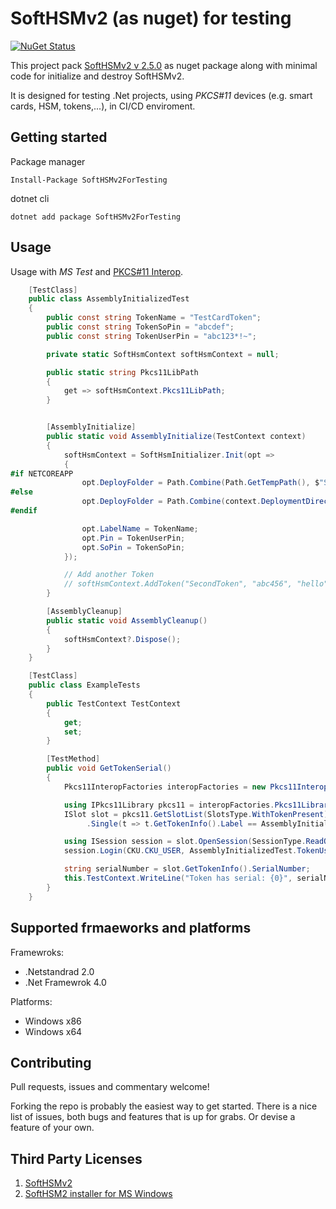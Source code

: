 # SoftHSMv2 (as nuget) for testing
[![NuGet Status](http://img.shields.io/nuget/v/SoftHSMv2ForTesting.svg?style=flat)](https://www.nuget.org/packages/SoftHSMv2ForTesting/)

This project pack [SoftHSMv2 v 2.5.0](https://github.com/opendnssec/SoftHSMv2) as nuget package along with minimal code for initialize and destroy SoftHSMv2.

It is designed for testing .Net projects, using _PKCS#11_ devices (e.g. smart cards, HSM, tokens,...),
in CI/CD enviroment.

## Getting started
Package manager
```
Install-Package SoftHSMv2ForTesting
```
dotnet cli
```
dotnet add package SoftHSMv2ForTesting
```

## Usage
Usage with _MS Test_ and [PKCS#11 Interop](https://github.com/Pkcs11Interop/Pkcs11Interop).
```cs
    [TestClass]
    public class AssemblyInitializedTest
    {
        public const string TokenName = "TestCardToken";
        public const string TokenSoPin = "abcdef";
        public const string TokenUserPin = "abc123*!~";

        private static SoftHsmContext softHsmContext = null;

        public static string Pkcs11LibPath
        {
            get => softHsmContext.Pkcs11LibPath;
        }


        [AssemblyInitialize]
        public static void AssemblyInitialize(TestContext context)
        {
            softHsmContext = SoftHsmInitializer.Init(opt =>
            {
#if NETCOREAPP
                opt.DeployFolder = Path.Combine(Path.GetTempPath(), $"SoftHSMv2-{Guid.NewGuid():D}");
#else
                opt.DeployFolder = Path.Combine(context.DeploymentDirectory, "SoftHSMv2");
#endif

                opt.LabelName = TokenName;
                opt.Pin = TokenUserPin;
                opt.SoPin = TokenSoPin;
            });

            // Add another Token
            // softHsmContext.AddToken("SecondToken", "abc456", "hello");
        }

        [AssemblyCleanup]
        public static void AssemblyCleanup()
        {
            softHsmContext?.Dispose();
        }
    }

    [TestClass]
    public class ExampleTests
    {
        public TestContext TestContext
        {
            get;
            set;
        }

        [TestMethod]
        public void GetTokenSerial()
        {
            Pkcs11InteropFactories interopFactories = new Pkcs11InteropFactories();

            using IPkcs11Library pkcs11 = interopFactories.Pkcs11LibraryFactory.LoadPkcs11Library(interopFactories, AssemblyInitializedTest.Pkcs11LibPath, AppType.MultiThreaded);
            ISlot slot = pkcs11.GetSlotList(SlotsType.WithTokenPresent)
                 .Single(t => t.GetTokenInfo().Label == AssemblyInitializedTest.TokenName);

            using ISession session = slot.OpenSession(SessionType.ReadOnly);
            session.Login(CKU.CKU_USER, AssemblyInitializedTest.TokenUserPin);

            string serialNumber = slot.GetTokenInfo().SerialNumber;
            this.TestContext.WriteLine("Token has serial: {0}", serialNumber);
        }
    }
```
## Supported frmaeworks and platforms
Framewroks:
* .Netstandrad 2.0
* .Net Framewrok 4.0

Platforms:
* Windows x86
* Windows x64

## Contributing
Pull requests, issues and commentary welcome!

Forking the repo is probably the easiest way to get started. There is a nice list of issues, both bugs and features that is up for grabs. Or devise a feature of your own.

## Third Party Licenses
1. [SoftHSMv2](https://raw.githubusercontent.com/opendnssec/SoftHSMv2/develop/LICENSE)
1. [SoftHSM2 installer for MS Windows](https://github.com/disig/SoftHSM2-for-Windows/blob/master/LICENSE)
